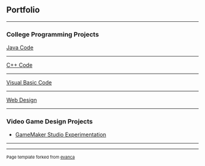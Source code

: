 ## Portfolio

---

### College Programming Projects

[Java Code](https://github.com/DayChevalier/Java)
<!--<img src="images/dummy_thumbnail.jpg?raw=true"/>-->

---
[C++ Code](https://github.com/DayChevalier/C)
<!--<img src="images/dummy_thumbnail.jpg?raw=true"/>-->

---
[Visual Basic Code](https://github.com/DayChevalier/VB)
<!--<img src="images/dummy_thumbnail.jpg?raw=true"/>-->

---
[Web Design](https://github.com/DayChevalier/WebDesign)
<!--<img src="images/dummy_thumbnail.jpg?raw=true"/>-->

---

### Video Game Design Projects

- [GameMaker Studio Experimentation](https://github.com/DayChevalier/GML)
<!--<img src="images/goodboi.png?raw=true"/>-->
---




---
<p style="font-size:11px">Page template forked from <a href="https://github.com/evanca/quick-portfolio">evanca</a></p>
<!-- Remove above link if you don't want to attibute .-->
